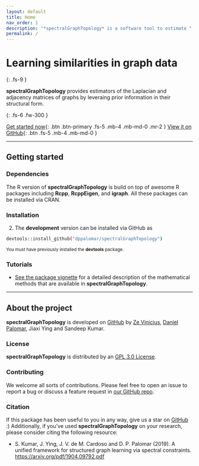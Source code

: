 ```yaml
---
layout: default
title: Home
nav_order: 1
description: "*spectralGraphTopology* is a software tool to estimate "
permalink: /
---
```


# Learning similarities in graph data
{: .fs-9 }

**spectralGraphTopology** provides estimators of the Laplacian and adjacency matrices of
graphs by leveraing prior information in their structural form.

{: .fs-6 .fw-300 }

[Get started now](#getting-started){: .btn .btn-primary .fs-5 .mb-4 .mb-md-0 .mr-2 } [View it on GitHub](https://github.com/dppalomar/spectralGraphTopology){: .btn .fs-5 .mb-4 .mb-md-0 }

---

## Getting started

### Dependencies

The R version of **spectralGraphTopology** is build on top of awesome R packages including **Rcpp**,
**RcppEigen**, and **igraph**. All these packages can be installed via CRAN.

### Installation

2. The **development** version can be installed via GitHub as
```bash
devtools::install_github("dppalomar/spectralGraphTopology")
```
<small>You must have previously installed the **devtools** package.</small>


### Tutorials

- [See the package vignette](http://mirca.github.io/spectralGraphTopology/_static/getting_started.html) for a
detailed description of the mathematical methods that are available in **spectralGraphTopology**.

---

## About the project

**spectralGraphTopology** is developed on [GitHub](http://github.com/dppalomar/spectralGraphTopology)
by [Ze Vinicius](http://mirca.github.io), [Daniel Palomar](http://www.danielppalomar.com), Jiaxi Ying
and Sandeep Kumar.

### License

**spectralGraphTopology** is distributed by an
[GPL 3.0 License](https://github.com/dppalomar/spectralGraphTopology/blob/master/LICENSE).

### Contributing

We welcome all sorts of contributions. Please feel free to open an issue to report a bug or discuss a feature request in [our GitHub repo](https://github.com/dppalomar/spectralGraphTopology).

### Citation

If this package has been useful to you in any way, give us a star on [GitHub](http://github.com/dppalomar/spectralGraphTopology) :)
Additionally, if you've used **spectralGraphTopology** on your research, please consider citing the following resource:

- S. Kumar, J. Ying, J. V. de M. Cardoso and D. P. Palomar (2019). A unified framework for structured graph learning
  via spectral constraints. https://arxiv.org/pdf/1904.09792.pdf
